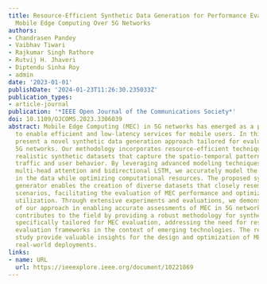 ```yaml
---
title: Resource-Efficient Synthetic Data Generation for Performance Evaluation in
  Mobile Edge Computing Over 5G Networks
authors:
- Chandrasen Pandey
- Vaibhav Tiwari
- Rajkumar Singh Rathore
- Rutvij H. Jhaveri
- Diptendu Sinha Roy
- admin
date: '2023-01-01'
publishDate: '2024-01-23T11:26:30.235033Z'
publication_types:
- article-journal
publication: '*IEEE Open Journal of the Communications Society*'
doi: 10.1109/OJCOMS.2023.3306039
abstract: Mobile Edge Computing (MEC) in 5G networks has emerged as a promising technology
  to enable efficient and low-latency services for mobile users. In this paper, we
  present a novel synthetic data generation approach tailored for evaluating MEC in
  5G networks. Our methodology incorporates resource-efficient techniques to generate
  realistic synthetic datasets that capture the spatio-temporal patterns of mobile
  traffic and user behavior. By leveraging advanced modeling techniques, including
  multi-head attention and bidirectional LSTM, we accurately model the complex dependencies
  in the data while optimizing computational resources. The proposed synthetic data
  generator enables the creation of diverse datasets that closely resemble real-world
  scenarios, facilitating the evaluation of MEC performance and optimizing resource
  utilization. Through extensive experiments and evaluations, we demonstrate the effectiveness
  of our approach in enabling accurate assessments of MEC in 5G networks. Our work
  contributes to the field by providing a robust methodology for synthetic data generation
  specifically tailored for MEC evaluation, addressing the need for resource-efficient
  evaluation frameworks in the context of emerging technologies. The results of our
  study provide valuable insights for the design and optimization of MEC systems in
  real-world deployments.
links:
- name: URL
  url: https://ieeexplore.ieee.org/document/10221869
---
```

